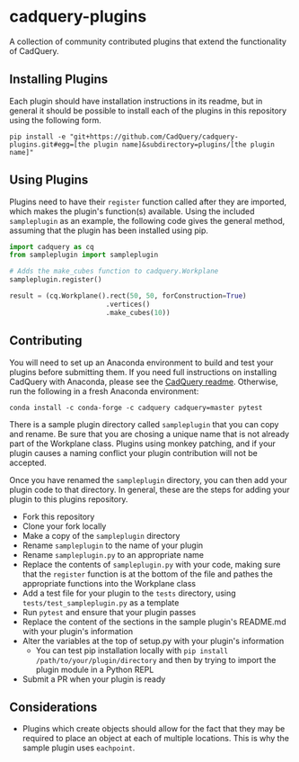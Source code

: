 # cadquery-plugins

A collection of community contributed plugins that extend the functionality of CadQuery.

## Installing Plugins

Each plugin should have installation instructions in its readme, but in general it should be possible to install each of the plugins in this repository using the following form.

```
pip install -e "git+https://github.com/CadQuery/cadquery-plugins.git#egg=[the plugin name]&subdirectory=plugins/[the plugin name]"
```

## Using Plugins

Plugins need to have their `register` function called after they are imported, which makes the plugin's function(s) available. Using the included `sampleplugin` as an example, the following code gives the general method, assuming that the plugin has been installed using pip.

```python
import cadquery as cq
from sampleplugin import sampleplugin

# Adds the make_cubes function to cadquery.Workplane
sampleplugin.register()

result = (cq.Workplane().rect(50, 50, forConstruction=True)
                        .vertices()
                        .make_cubes(10))
```

## Contributing

You will need to set up an Anaconda environment to build and test your plugins before submitting them. If you need full instructions on installing CadQuery with Anaconda, please see the [CadQuery readme](https://github.com/CadQuery/cadquery#getting-started). Otherwise, run the following in a fresh Anaconda environment:

```
conda install -c conda-forge -c cadquery cadquery=master pytest
```

There is a sample plugin directory called `sampleplugin` that you can copy and rename. Be sure that you are chosing a unique name that is not already part of the Workplane class. Plugins using monkey patching, and if your plugin causes a naming conflict your plugin contribution will not be accepted.

Once you have renamed the `sampleplugin` directory, you can then add your plugin code to that directory. In general, these are the steps for adding your plugin to this plugins repository.

* Fork this repository
* Clone your fork locally
* Make a copy of the `sampleplugin` directory
* Rename `sampleplugin` to the name of your plugin
* Rename `sampleplugin.py` to an appropriate name
* Replace the contents of `sampleplugin.py` with your code, making sure that the `register` function is at the bottom of the file and pathes the appropriate functions into the Workplane class
* Add a test file for your plugin to the `tests` directory, using `tests/test_sampleplugin.py` as a template
* Run `pytest` and ensure that your plugin passes
* Replace the content of the sections in the sample plugin's README.md with your plugin's information
* Alter the variables at the top of setup.py with your plugin's information
    * You can test pip installation locally with `pip install /path/to/your/plugin/directory` and then by trying to import the plugin module in a Python REPL
* Submit a PR when your plugin is ready

## Considerations

* Plugins which create objects should allow for the fact that they may be required to place an object at each of multiple locations. This is why the sample plugin uses `eachpoint`.
